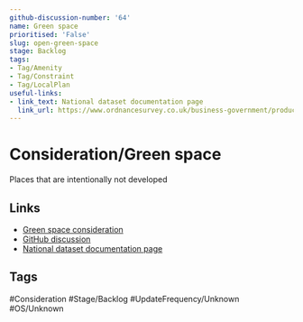 ```yaml
---
github-discussion-number: '64'
name: Green space
prioritised: 'False'
slug: open-green-space
stage: Backlog
tags:
- Tag/Amenity
- Tag/Constraint
- Tag/LocalPlan
useful-links:
- link_text: National dataset documentation page
  link_url: https://www.ordnancesurvey.co.uk/business-government/products/open-map-greenspace
---
```


# Consideration/Green space

Places that are intentionally not developed

## Links

* [Green space consideration](https://design.planning.data.gov.uk/planning-consideration/open-green-space)
* [GitHub discussion](https://github.com/digital-land/data-standards-backlog/discussions/64)
* [National dataset documentation page](https://www.ordnancesurvey.co.uk/business-government/products/open-map-greenspace)

## Tags

#Consideration #Stage/Backlog #UpdateFrequency/Unknown #OS/Unknown